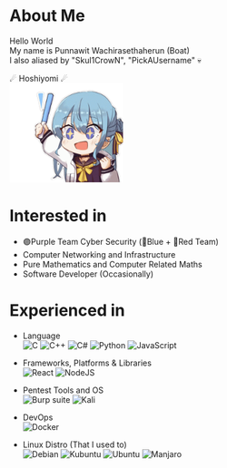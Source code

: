 About Me
=============
Hello World  
My name is Punnawit Wachirasethaherun (Boat)  
I also aliased by "Skul1CrowN", "PickAUsername" 
💀  

☄ Hoshiyomi ☄  
<a href="https://www.youtube.com/channel/UC5CwaMl1eIgY8h02uZw7u8A">
  <img src="suisei_motioning.gif" alt="Hoshimachi Suisei" width="200" height="175">
</a>

Interested in
=============
- 🟣Purple Team Cyber Security (🔵Blue + 🔴Red Team)
- Computer Networking and Infrastructure
- Pure Mathematics and Computer Related Maths
- Software Developer (Occasionally)

Experienced in
=============  
- Language  
![C](https://img.shields.io/badge/c-%2300599C.svg?style=for-the-badge&logo=c&logoColor=white)
![C++](https://img.shields.io/badge/c++-%2300599C.svg?style=for-the-badge&logo=c%2B%2B&logoColor=white)
![C#](https://img.shields.io/badge/c%23-%23239120.svg?style=for-the-badge&logo=c-sharp&logoColor=white)
![Python](https://img.shields.io/badge/python-3670A0?style=for-the-badge&logo=python&logoColor=ffdd54)
![JavaScript](https://img.shields.io/badge/javascript-%23323330.svg?style=for-the-badge&logo=javascript&logoColor=%23F7DF1E)

- Frameworks, Platforms & Libraries   
![React](https://img.shields.io/badge/react-%2320232a.svg?style=for-the-badge&logo=react&logoColor=%2361DAFB)
![NodeJS](https://img.shields.io/badge/node.js-6DA55F?style=for-the-badge&logo=node.js&logoColor=white)

- Pentest Tools and OS  
![Burp suite](https://img.shields.io/badge/-Burp%20Suite-orange?style=for-the-badge)
![Kali](https://img.shields.io/badge/Kali-268BEE?style=for-the-badge&logo=kalilinux&logoColor=white)

- DevOps  
![Docker](https://img.shields.io/badge/docker-%230db7ed.svg?style=for-the-badge&logo=docker&logoColor=white)

- Linux Distro (That I used to)  
![Debian](https://img.shields.io/badge/-Debian-%23d70a53?style=for-the-badge&logo=debian&logoColor=white)
![Kubuntu](https://img.shields.io/badge/-KUbuntu-%230079C1?style=for-the-badge&logo=kubuntu&logoColor=white)
![Ubuntu](https://img.shields.io/badge/Ubuntu-E95420?style=for-the-badge&logo=ubuntu&logoColor=white)
![Manjaro](https://img.shields.io/badge/-manjaro-%2334BE5B?style=for-the-badge&logo=manjaro&logoColor=white)


